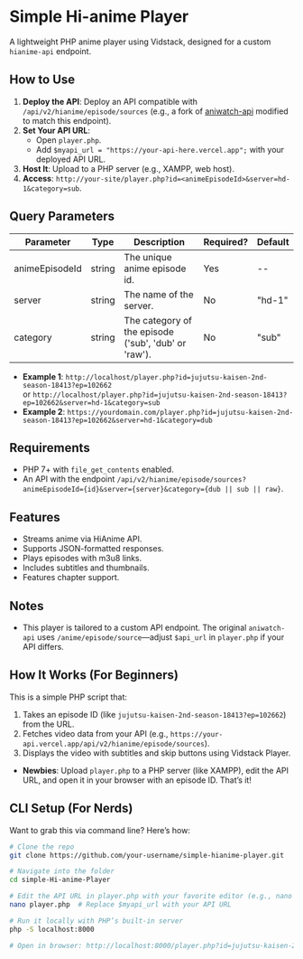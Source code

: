 # Simple Hi-anime Player

A lightweight PHP anime player using Vidstack, designed for a custom `hianime-api` endpoint.

## How to Use
1. **Deploy the API**: Deploy an API compatible with `/api/v2/hianime/episode/sources` (e.g., a fork of [aniwatch-api](https://github.com/ghoshRitesh12/aniwatch-api) modified to match this endpoint).
2. **Set Your API URL**:
   - Open `player.php`.
   - Add `$myapi_url = "https://your-api-here.vercel.app";` with your deployed API URL.
3. **Host It**: Upload to a PHP server (e.g., XAMPP, web host).
4. **Access**: `http://your-site/player.php?id=<animeEpisodeId>&server=hd-1&category=sub`.

## Query Parameters
| Parameter       | Type   | Description                              | Required? | Default |
|-----------------|--------|------------------------------------------|-----------|---------|
| animeEpisodeId  | string | The unique anime episode id.             | Yes       | --      |
| server          | string | The name of the server.                  | No        | "hd-1"  |
| category        | string | The category of the episode ('sub', 'dub' or 'raw'). | No    | "sub"   |

- **Example 1**: `http://localhost/player.php?id=jujutsu-kaisen-2nd-season-18413?ep=102662`  
  or `http://localhost/player.php?id=jujutsu-kaisen-2nd-season-18413?ep=102662&server=hd-1&category=sub`
- **Example 2**: `https://yourdomain.com/player.php?id=jujutsu-kaisen-2nd-season-18413?ep=102662&server=hd-1&category=dub`

## Requirements
- PHP 7+ with `file_get_contents` enabled.
- An API with the endpoint `/api/v2/hianime/episode/sources?animeEpisodeId={id}&server={server}&category={dub || sub || raw}`.

## Features
- Streams anime via HiAnime API.
- Supports JSON-formatted responses.
- Plays episodes with m3u8 links.
- Includes subtitles and thumbnails.
- Features chapter support.

## Notes
- This player is tailored to a custom API endpoint. The original `aniwatch-api` uses `/anime/episode/source`—adjust `$api_url` in `player.php` if your API differs.

## How It Works (For Beginners)
This is a simple PHP script that:
1. Takes an episode ID (like `jujutsu-kaisen-2nd-season-18413?ep=102662`) from the URL.
2. Fetches video data from your API (e.g., `https://your-api.vercel.app/api/v2/hianime/episode/sources`).
3. Displays the video with subtitles and skip buttons using Vidstack Player.
- **Newbies**: Upload `player.php` to a PHP server (like XAMPP), edit the API URL, and open it in your browser with an episode ID. That’s it!

## CLI Setup (For Nerds)
Want to grab this via command line? Here’s how:
```bash
# Clone the repo
git clone https://github.com/your-username/simple-hianime-player.git

# Navigate into the folder
cd simple-Hi-anime-Player

# Edit the API URL in player.php with your favorite editor (e.g., nano or VSCode)
nano player.php  # Replace $myapi_url with your API URL

# Run it locally with PHP’s built-in server
php -S localhost:8000

# Open in browser: http://localhost:8000/player.php?id=jujutsu-kaisen-2nd-season-18413?ep=102662
